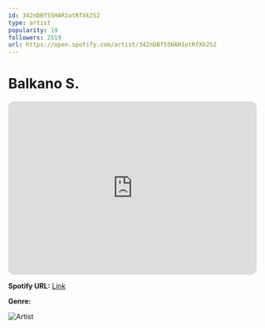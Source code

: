 ```yaml
---
id: 342nDBf55HAR1otRfXk2S2
type: artist
popularity: 19
followers: 2519
url: https://open.spotify.com/artist/342nDBf55HAR1otRfXk2S2
---
```

# Balkano S.

<iframe style="border-radius:12px" src="https://open.spotify.com/embed/artist/342nDBf55HAR1otRfXk2S2" width="100%" height="352" frameBorder="0" allowfullscreen="" allow="autoplay; clipboard-write; encrypted-media; fullscreen; picture-in-picture" loading="lazy"></iframe>

**Spotify URL:** [Link](https://open.spotify.com/artist/342nDBf55HAR1otRfXk2S2)

**Genre:** 

![Artist](https://i.scdn.co/image/ab6761610000e5eb132eadcc96a47fe2b38eee70)

